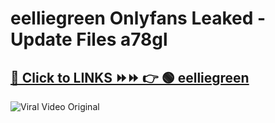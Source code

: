 
 # eelliegreen Onlyfans Leaked - Update Files a78gl

## <h2><a href="https://clipsfans.com/eelliegreen&ref=git">🔗 Click to LINKS ⏩⏩ 👉 🟢 eelliegreen </a></h2>

<a href="https://clipsfans.com/eelliegreen&ref=git" rel="nofollow" data-target="animated-image.originalLink"><img src="https://i.ibb.co.com/xMMVF88/686577567.gif" alt="Viral Video Original" style="max-width: 100%; display: inline-block;" data-target="animated-image.originalImage"></a>

